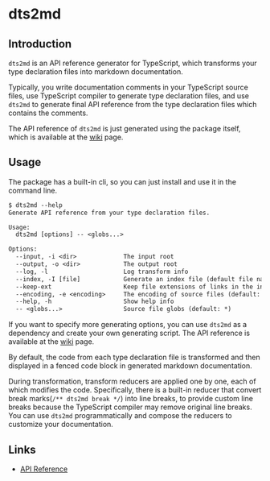 # dts2md

## Introduction

`dts2md` is an API reference generator for TypeScript, which transforms your type declaration files into markdown documentation.

Typically, you write documentation comments in your TypeScript source files, use TypeScript compiler to generate type declaration files, and use `dts2md` to generate final API reference from the type declaration files which contains the comments.

The API reference of `dts2md` is just generated using the package itself, which is available at the [wiki](https://github.com/huang2002/dts2md/wiki) page.

## Usage

The package has a built-in cli, so you can just install and use it in the command line.

```txt
$ dts2md --help
Generate API reference from your type declaration files.

Usage:
  dts2md [options] -- <globs...>

Options:
  --input, -i <dir>             The input root
  --output, -o <dir>            The output root
  --log, -l                     Log transform info
  --index, -I [file]            Generate an index file (default file name: API.md)
  --keep-ext                    Keep file extensions of links in the index file
  --encoding, -e <encoding>     The encoding of source files (default: utf8)
  --help, -h                    Show help info
  -- <globs...>                 Source file globs (default: *)

```

If you want to specify more generating options, you can use `dts2md` as a dependency and create your own generating script. The API reference is available at the [wiki](https://github.com/huang2002/dts2md/wiki) page.

By default, the code from each type declaration file is transformed and then displayed in a fenced code block in generated markdown documentation.

During transformation, transform reducers are applied one by one, each of which modifies the code. Specifically, there is a built-in reducer that convert break marks(`/** dts2md break */`) into line breaks, to provide custom line breaks because the TypeScript compiler may remove original line breaks. You can use `dts2md` programmatically and compose the reducers to customize your documentation.

## Links

- [API Reference](https://github.com/huang2002/dts2md/wiki)
